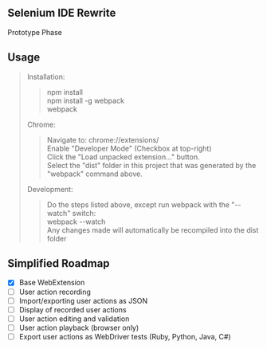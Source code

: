 ## Selenium IDE Rewrite  
Prototype Phase

## Usage
> Installation:
>> npm install  
>> npm install -g webpack  
>> webpack
>  
> Chrome:  
>> Navigate to: chrome://extensions/  
>> Enable "Developer Mode" (Checkbox at top-right)  
>> Click the "Load unpacked extension..." button.  
>> Select the "dist" folder in this project that was generated by the "webpack" command above.  
>  
> Development:
>> Do the steps listed above, except run webpack with the "--watch" switch:  
>> webpack --watch  
>> Any changes made will automatically be recompiled into the dist folder  

## Simplified Roadmap  
- [X] Base WebExtension
- [ ] User action recording
- [ ] Import/exporting user actions as JSON
- [ ] Display of recorded user actions
- [ ] User action editing and validation
- [ ] User action playback (browser only)
- [ ] Export user actions as WebDriver tests (Ruby, Python, Java, C#)
